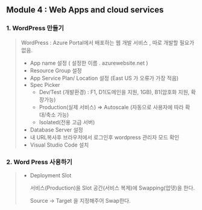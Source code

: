 ## Module 4 : Web Apps and cloud services

### 1. WordPress 만들기

> WordPress : Azure Portal에서 배포하는 웹 개발 서비스 , 따로 개발할 필요가 없음.
>
> * App name 설정 ( 설정한 이름 . azurewebsite.net )
> * Resource Group 설정
> * App Service Plan/ Location 설정 (East US 가 오류가 가장 적음)
> * Spec Picker 
>   * Dev/Test (개발환경) : F1, D1(도메인을 지원, 1GB), B1(암호화 지원, 확장가능)
>   * Production(실제 서비스) => Autoscale (자동으로 사용자에 따라 확대/축소 가능)
>   * Isolated(전용 고급 서버)
> * Database Server 설정
> * 내 URL복사후 브라우저에서 로그인후 wordpress 관리자 모드 확인
> * Visual Studio Code 설치
>
> 

### 2. Word Press 사용하기

> * Deployment Slot
>
>   서비스(Production)을 Slot 공간(서비스 복제)에 Swapping(업뎃)을 한다.
>
>   Source -> Target 을 지정해주어 Swap한다.

 